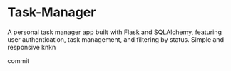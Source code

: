 # Task-Manager
A personal task manager app built with Flask and SQLAlchemy, featuring user authentication, task management, and filtering by status. Simple and responsive 
knkn

commit
